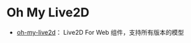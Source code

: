 # Oh My Live2D

- [oh-my-live2d](https://github.com/oh-my-live2d/oh-my-live2d)： Live2D For Web 组件，支持所有版本的模型


